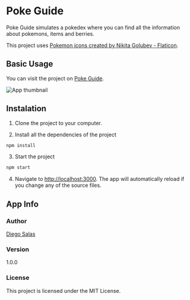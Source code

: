 # Poke Guide

Poke Guide simulates a pokedex where you can find all the information about pokemons, items and berries.

This project uses [Pokemon icons created by Nikita Golubev - Flaticon](https://www.flaticon.com/free-icons/pokemon).

## Basic Usage

You can visit the project on [Poke Guide](https://diegosalas-pokeguide.web.app).

![App thumbnail](./doc/thumb.png)

## Instalation

1. Clone the project to your computer.

2. Install all the dependencies of the project

``` bash
npm install
```

3. Start the project

``` bash
npm start
```

4. Navigate to [http://localhost:3000](http://localhost:3000). The app will automatically reload if you change any of the source files.

## App Info

### Author

[Diego Salas](https://www.linkedin.com/in/diego-alejandro-salas-martinez/)

### Version

1.0.0

### License

This project is licensed under the MIT License.
